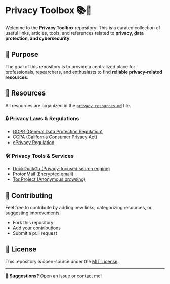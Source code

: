 # Privacy Toolbox 📚🔐

Welcome to the **Privacy Toolbox** repository! This is a curated collection of useful links, articles, tools, and references related to **privacy, data protection, and cybersecurity**.

## 📌 Purpose
The goal of this repository is to provide a centralized place for professionals, researchers, and enthusiasts to find **reliable privacy-related resources**.

## 🔗 Resources
All resources are organized in the [`privacy_resources.md`](privacy_resources.md) file.

### 🔒 Privacy Laws & Regulations
- [GDPR (General Data Protection Regulation)](https://gdpr.eu/)
- [CCPA (California Consumer Privacy Act)](https://oag.ca.gov/privacy/ccpa)
- [ePrivacy Regulation](https://ec.europa.eu/digital-strategy/our-policies/eprivacy-regulation_en)

### 🛠 Privacy Tools & Services
- [DuckDuckGo (Privacy-focused search engine)](https://duckduckgo.com/)
- [ProtonMail (Encrypted email)](https://protonmail.com/)
- [Tor Project (Anonymous browsing)](https://www.torproject.org/)

## 🚀 Contributing
Feel free to contribute by adding new links, categorizing resources, or suggesting improvements!

- Fork this repository
- Add your contributions
- Submit a pull request

## 📜 License
This repository is open-source under the [MIT License](LICENSE).

---

📧 **Suggestions?** Open an issue or contact me!

